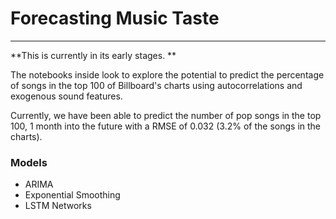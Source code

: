 # Forecasting Music Taste

---

**This is currently in its early stages. **

The notebooks inside look to explore the potential to predict the percentage of songs
in the top 100 of Billboard's charts using autocorrelations and exogenous sound features.

Currently, we have been able to predict the number of pop songs in the top 100, 1 month into the future with a RMSE of 0.032 (3.2% of the songs in the charts).

### Models

- ARIMA
- Exponential Smoothing
- LSTM Networks
